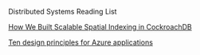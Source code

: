 
Distributed Systems Reading List

[How We Built Scalable Spatial Indexing in CockroachDB](https://www.cockroachlabs.com/blog/how-we-built-spatial-indexing/)

[Ten design principles for Azure applications](https://docs.microsoft.com/en-us/azure/architecture/guide/design-principles/)
